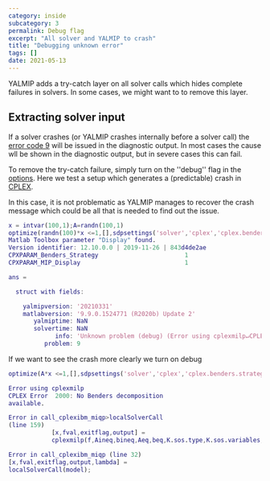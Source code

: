 ```yaml
---
category: inside
subcategory: 3
permalink: Debug flag
excerpt: "All solver and YALMIP to crash"
title: "Debugging unknown error"
tags: []
date: 2021-05-13
---
```


YALMIP adds a try-catch layer on all solver calls which hides complete failures in solvers. In some cases, we might want to to remove this layer.

## Extracting solver input

If a solver crashes (or YALMIP crashes internally before a solver call) the [error code 9](/command/yalmiperror) will be issued in the diagnostic output. In most cases the cause wll be shown in the diagnostic output, but in severe cases this can fail.

To remove the try-catch failure, simply turn on the ''debug'' flag in the [options](/command/sdpsettings). Here we test a setup which generates a (predictable) crash in [CPLEX](/solver/cplex). 

In this case, it is not problematic as YALMIP manages to recover the crash message which could be all that is needed to find out the issue.

````matlab
x = intvar(100,1);A=randn(100,1)
optimize(randn(100)*x <=1,[],sdpsettings('solver','cplex','cplex.benders.strategy',1))
Matlab Toolbox parameter "Display" found.
Version identifier: 12.10.0.0 | 2019-11-26 | 843d4de2ae
CPXPARAM_Benders_Strategy                        1
CPXPARAM_MIP_Display                             1

ans = 

  struct with fields:

    yalmipversion: '20210331'
    matlabversion: '9.9.0.1524771 (R2020b) Update 2'
       yalmiptime: NaN
       solvertime: NaN
             info: 'Unknown problem (debug) (Error using cplexmilp↵CPLEX Error  2000: No Benders decomposition available.↵)'
          problem: 9
````

If we want to see the crash more clearly we turn on debug

````matlab
optimize(A*x <=1,[],sdpsettings('solver','cplex','cplex.benders.strategy',1,'debug',1))

Error using cplexmilp
CPLEX Error  2000: No Benders decomposition
available.

Error in call_cplexibm_miqp>localSolverCall
(line 159)
            [x,fval,exitflag,output] =
            cplexmilp(f,Aineq,bineq,Aeq,beq,K.sos.type,K.sos.variables,K.sos.weight,lb,ub,ctype,x0,options.cplex);

Error in call_cplexibm_miqp (line 32)
[x,fval,exitflag,output,lambda] =
localSolverCall(model);
````
